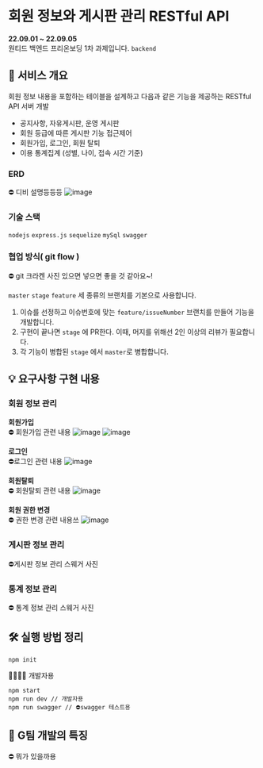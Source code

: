 # 회원 정보와 게시판 관리 RESTful API
**22.09.01 ~ 22.09.05**   
원티드 백엔드 프리온보딩 1차 과제입니다. `backend`
## 🌱 서비스 개요

회원 정보 내용을 포함하는 테이블을 설계하고 다음과 같은 기능을 제공하는 RESTful API 서버 개발

- 공지사항, 자유게시판, 운영 게시판
- 회원 등급에 따른 게시판 기능 접근제어
- 회원가입, 로그인, 회원 탈퇴
- 이용 통계집계 (성별, 나이, 접속 시간 기준)
### ERD
⛔ 디비 설명등등등
![image](https://user-images.githubusercontent.com/50348197/188391627-1b7fec2c-f43e-45f6-bbb2-ba726d313b7e.png)
### 기술 스택
`nodejs` `express.js` `sequelize` `mySql` `swagger`
### 협업 방식( git flow )
  
⛔ git 크라켄 사진 있으면 넣으면 좋을 것 같아요~!   
  
`master` `stage` `feature` 세 종류의 브랜치를 기본으로 사용합니다.  
1. 이슈를 선정하고 이슈번호에 맞는 `feature/issueNumber` 브랜치를 만들어 기능을 개발합니다.  
2. 구현이 끝나면 `stage` 에 PR한다. 이때, 머지를 위해선 2인 이상의 리뷰가 필요합니다.  
3. 각 기능이 병합된 `stage` 에서 `master`로 병합합니다.  

## 💡 요구사항 구현 내용
### 회원 정보 관리
**회원가입**  
⛔ 회원가입 관련 내용
![image](https://user-images.githubusercontent.com/50348197/188390937-868a531e-19c0-47f9-b2a2-a3a715a48b32.png)
![image](https://user-images.githubusercontent.com/50348197/188390999-fd5821fa-6105-4726-b563-3ed4ac373966.png)
  
**로그인**    
⛔로그인 관련 내용
![image](https://user-images.githubusercontent.com/50348197/188390601-462ab506-05ee-41cf-89cd-e474edcbb7a9.png)
  
**회원탈퇴**  
⛔ 회원탈퇴 관련 내용
![image](https://user-images.githubusercontent.com/50348197/188395081-500fae2c-baca-4e43-9dfe-c159bc1a0d44.png)
  
**회원 권한 변경**  
⛔ 권한 변경 관련 내용쓰
![image](https://user-images.githubusercontent.com/50348197/188395162-38e812b6-2bfd-439f-8c05-ff65c8e5072d.png)
  
### 게시판 정보 관리
  
  ⛔게시판 정보 관리 스웨거 사진
  
### 통계 정보 관리
  ⛔ 통계 정보 관리 스웨거 사진
  
## 🛠 실행 방법 정리
```
npm init
```
👨‍💻👩‍💻 개발자용
``` 
npm start 
npm run dev // 개발자용
npm run swagger // ⛔swagger 테스트용
```

## 🧐 G팀 개발의 특징

⛔ 뭐가 있을까용
